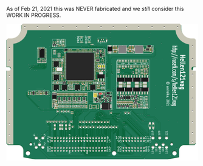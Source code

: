 
As of Feb 21, 2021 this was NEVER fabricated and we *still* consider this WORK IN PROGRESS.

![x](hellen121vag-a.png)
